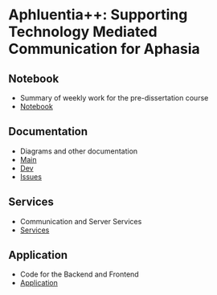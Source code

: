 # Aphluentia++: Supporting Technology Mediated Communication for Aphasia


## Notebook   
- Summary of weekly work for the pre-dissertation course   
- [Notebook](https://github.com/APHLUENTIA/Noteblock)  


## Documentation  
- Diagrams and other documentation  
- [Main](https://github.com/APHLUENTIA/Documentation)
- [Dev](https://github.com/APHLUENTIA/Documentation/tree/dev)  
- [Issues](https://github.com/APHLUENTIA/Documentation/issues)  



## Services    
- Communication and Server Services  
- [Services](https://github.com/APHLUENTIA/Services)  


## Application      
- Code for the Backend and Frontend  
- [Application](https://github.com/APHLUENTIA/Application)    